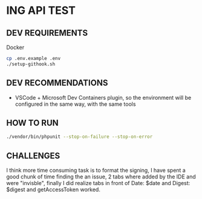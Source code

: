 # ING API TEST

## DEV REQUIREMENTS
Docker
```bash
cp .env.example .env
./setup-githook.sh
```

## DEV RECOMMENDATIONS
* VSCode + Microsoft Dev Containers plugin, so the environment will be configured in the same way, with the same tools

## HOW TO RUN
```bash
./vendor/bin/phpunit --stop-on-failure --stop-on-error
```

## CHALLENGES
I think more time consuming task is to format the signing, I have spent a good chunk of time finding the an issue,
2 tabs where added by the IDE and were "invisble", finally I did realize tabs in front of Date: $date and Digest: $digest
and getAccessToken worked.
